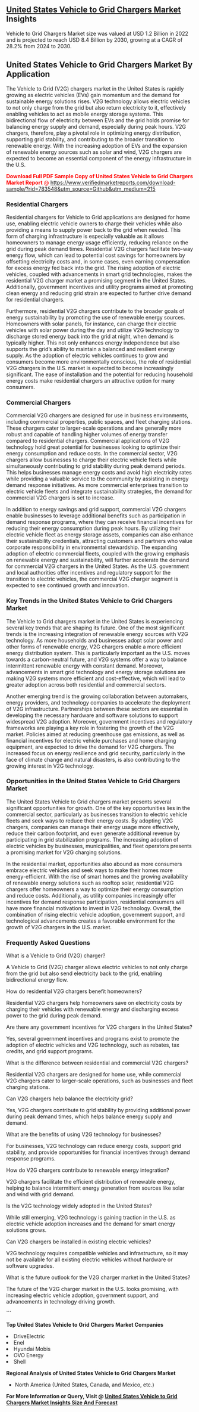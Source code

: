 <h2><a href="https://www.verifiedmarketreports.com/download-sample/?rid=783548&amp;utm_source=Github&amp;utm_medium=215" target="_blank">United States Vehicle to Grid Chargers Market</a> Insights</h2><p>Vehicle to Grid Chargers Market size was valued at USD 1.2 Billion in 2022 and is projected to reach USD 8.4 Billion by 2030, growing at a CAGR of 28.2% from 2024 to 2030.</p><p><h2>United States Vehicle to Grid Chargers Market By Application</h2><p>The Vehicle to Grid (V2G) chargers market in the United States is rapidly growing as electric vehicles (EVs) gain momentum and the demand for sustainable energy solutions rises. V2G technology allows electric vehicles to not only charge from the grid but also return electricity to it, effectively enabling vehicles to act as mobile energy storage systems. This bidirectional flow of electricity between EVs and the grid holds promise for balancing energy supply and demand, especially during peak hours. V2G chargers, therefore, play a pivotal role in optimizing energy distribution, supporting grid stability, and contributing to the broader transition to renewable energy. With the increasing adoption of EVs and the expansion of renewable energy sources such as solar and wind, V2G chargers are expected to become an essential component of the energy infrastructure in the U.S. <p><span class=""><span style="color: #ff0000;"><strong>Download Full PDF Sample Copy of United States Vehicle to Grid Chargers Market Report</strong> @ </span><a href="https://www.verifiedmarketreports.com/download-sample/?rid=783548&amp;utm_source=Github&amp;utm_medium=215" target="_blank">https://www.verifiedmarketreports.com/download-sample/?rid=783548&amp;utm_source=Github&amp;utm_medium=215</a></span></p></p><h3>Residential Chargers</h3><p>Residential chargers for Vehicle to Grid applications are designed for home use, enabling electric vehicle owners to charge their vehicles while also providing a means to supply power back to the grid when needed. This form of charging infrastructure is especially valuable as it allows homeowners to manage energy usage efficiently, reducing reliance on the grid during peak demand times. Residential V2G chargers facilitate two-way energy flow, which can lead to potential cost savings for homeowners by offsetting electricity costs and, in some cases, even earning compensation for excess energy fed back into the grid. The rising adoption of electric vehicles, coupled with advancements in smart grid technologies, makes the residential V2G charger market a promising segment in the United States. Additionally, government incentives and utility programs aimed at promoting clean energy and reducing grid strain are expected to further drive demand for residential chargers.</p><p>Furthermore, residential V2G chargers contribute to the broader goals of energy sustainability by promoting the use of renewable energy sources. Homeowners with solar panels, for instance, can charge their electric vehicles with solar power during the day and utilize V2G technology to discharge stored energy back into the grid at night, when demand is typically higher. This not only enhances energy independence but also supports the grid’s ability to maintain a balanced and resilient energy supply. As the adoption of electric vehicles continues to grow and consumers become more environmentally conscious, the role of residential V2G chargers in the U.S. market is expected to become increasingly significant. The ease of installation and the potential for reducing household energy costs make residential chargers an attractive option for many consumers.</p><h3>Commercial Chargers</h3><p>Commercial V2G chargers are designed for use in business environments, including commercial properties, public spaces, and fleet charging stations. These chargers cater to larger-scale operations and are generally more robust and capable of handling higher volumes of energy transfer compared to residential chargers. Commercial applications of V2G technology hold great potential for businesses looking to optimize their energy consumption and reduce costs. In the commercial sector, V2G chargers allow businesses to charge their electric vehicle fleets while simultaneously contributing to grid stability during peak demand periods. This helps businesses manage energy costs and avoid high electricity rates while providing a valuable service to the community by assisting in energy demand response initiatives. As more commercial enterprises transition to electric vehicle fleets and integrate sustainability strategies, the demand for commercial V2G chargers is set to increase.</p><p>In addition to energy savings and grid support, commercial V2G chargers enable businesses to leverage additional benefits such as participation in demand response programs, where they can receive financial incentives for reducing their energy consumption during peak hours. By utilizing their electric vehicle fleet as energy storage assets, companies can also enhance their sustainability credentials, attracting customers and partners who value corporate responsibility in environmental stewardship. The expanding adoption of electric commercial fleets, coupled with the growing emphasis on renewable energy and sustainability, will further accelerate the demand for commercial V2G chargers in the United States. As the U.S. government and local authorities offer incentives and regulatory support for the transition to electric vehicles, the commercial V2G charger segment is expected to see continued growth and innovation.</p><h3>Key Trends in the United States Vehicle to Grid Chargers Market</h3><p>The Vehicle to Grid chargers market in the United States is experiencing several key trends that are shaping its future. One of the most significant trends is the increasing integration of renewable energy sources with V2G technology. As more households and businesses adopt solar power and other forms of renewable energy, V2G chargers enable a more efficient energy distribution system. This is particularly important as the U.S. moves towards a carbon-neutral future, and V2G systems offer a way to balance intermittent renewable energy with constant demand. Moreover, advancements in smart grid technology and energy storage solutions are making V2G systems more efficient and cost-effective, which will lead to greater adoption across both residential and commercial sectors.</p><p>Another emerging trend is the growing collaboration between automakers, energy providers, and technology companies to accelerate the deployment of V2G infrastructure. Partnerships between these sectors are essential in developing the necessary hardware and software solutions to support widespread V2G adoption. Moreover, government incentives and regulatory frameworks are playing a key role in fostering the growth of the V2G market. Policies aimed at reducing greenhouse gas emissions, as well as financial incentives for electric vehicle purchases and home charging equipment, are expected to drive the demand for V2G chargers. The increased focus on energy resilience and grid security, particularly in the face of climate change and natural disasters, is also contributing to the growing interest in V2G technology.</p><h3>Opportunities in the United States Vehicle to Grid Chargers Market</h3><p>The United States Vehicle to Grid chargers market presents several significant opportunities for growth. One of the key opportunities lies in the commercial sector, particularly as businesses transition to electric vehicle fleets and seek ways to reduce their energy costs. By adopting V2G chargers, companies can manage their energy usage more effectively, reduce their carbon footprint, and even generate additional revenue by participating in grid stabilization programs. The increasing adoption of electric vehicles by businesses, municipalities, and fleet operators presents a promising market for V2G charging solutions.</p><p>In the residential market, opportunities also abound as more consumers embrace electric vehicles and seek ways to make their homes more energy-efficient. With the rise of smart homes and the growing availability of renewable energy solutions such as rooftop solar, residential V2G chargers offer homeowners a way to optimize their energy consumption and reduce costs. Additionally, as utility companies increasingly offer incentives for demand response participation, residential consumers will have more financial motivation to invest in V2G technology. Overall, the combination of rising electric vehicle adoption, government support, and technological advancements creates a favorable environment for the growth of V2G chargers in the U.S. market.</p><h3>Frequently Asked Questions</h3><p>What is a Vehicle to Grid (V2G) charger?</p><p>A Vehicle to Grid (V2G) charger allows electric vehicles to not only charge from the grid but also send electricity back to the grid, enabling bidirectional energy flow.</p><p>How do residential V2G chargers benefit homeowners?</p><p>Residential V2G chargers help homeowners save on electricity costs by charging their vehicles with renewable energy and discharging excess power to the grid during peak demand.</p><p>Are there any government incentives for V2G chargers in the United States?</p><p>Yes, several government incentives and programs exist to promote the adoption of electric vehicles and V2G technology, such as rebates, tax credits, and grid support programs.</p><p>What is the difference between residential and commercial V2G chargers?</p><p>Residential V2G chargers are designed for home use, while commercial V2G chargers cater to larger-scale operations, such as businesses and fleet charging stations.</p><p>Can V2G chargers help balance the electricity grid?</p><p>Yes, V2G chargers contribute to grid stability by providing additional power during peak demand times, which helps balance energy supply and demand.</p><p>What are the benefits of using V2G technology for businesses?</p><p>For businesses, V2G technology can reduce energy costs, support grid stability, and provide opportunities for financial incentives through demand response programs.</p><p>How do V2G chargers contribute to renewable energy integration?</p><p>V2G chargers facilitate the efficient distribution of renewable energy, helping to balance intermittent energy generation from sources like solar and wind with grid demand.</p><p>Is the V2G technology widely adopted in the United States?</p><p>While still emerging, V2G technology is gaining traction in the U.S. as electric vehicle adoption increases and the demand for smart energy solutions grows.</p><p>Can V2G chargers be installed in existing electric vehicles?</p><p>V2G technology requires compatible vehicles and infrastructure, so it may not be available for all existing electric vehicles without hardware or software upgrades.</p><p>What is the future outlook for the V2G charger market in the United States?</p><p>The future of the V2G charger market in the U.S. looks promising, with increasing electric vehicle adoption, government support, and advancements in technology driving growth.</p>```</p><p><strong>Top United States Vehicle to Grid Chargers Market Companies</strong></p><div data-test-id=""><p><li>DriveElectric</li><li> Enel</li><li> Hyundai Mobis</li><li> OVO Energy</li><li> Shell</li></p><div><strong>Regional Analysis of&nbsp;United States Vehicle to Grid Chargers Market</strong></div><ul><li dir="ltr"><p dir="ltr">North America&nbsp;(United States, Canada, and Mexico, etc.)</p></li></ul><p><strong>For More Information or Query, Visit @&nbsp;</strong><strong><a href="https://www.verifiedmarketreports.com/product/vehicle-to-grid-chargers-market/?utm_source=Github&amp;utm_medium=215" target="_blank">United States Vehicle to Grid Chargers Market Insights Size And Forecast</a></strong></p></div>
